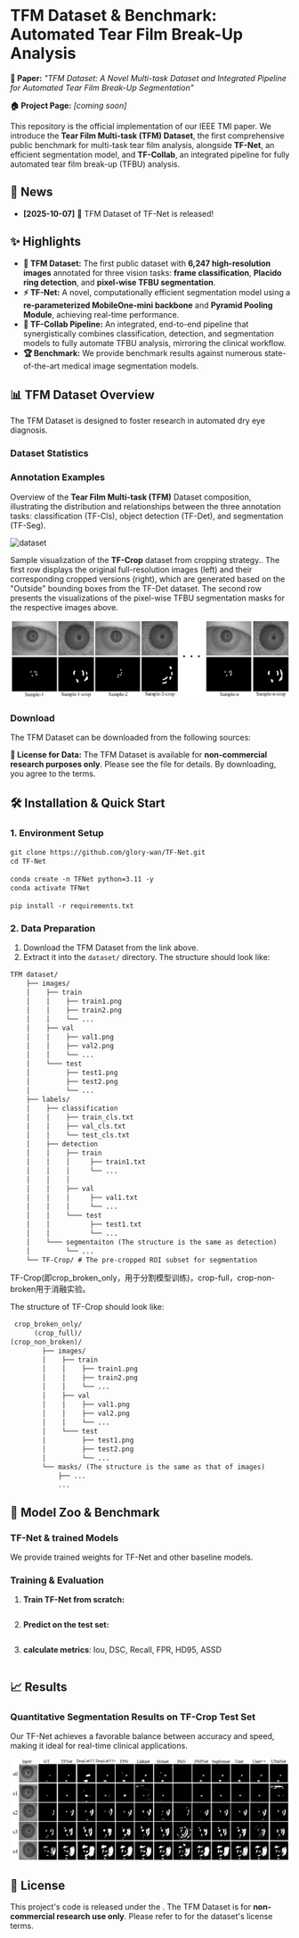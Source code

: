 # TFM Dataset & Benchmark: Automated Tear Film Break-Up Analysis 

**📄 Paper:** *"TFM Dataset: A Novel Multi-task Dataset and Integrated Pipeline for Automated Tear Film Break-Up Segmentation"* 

**🏠 Project Page:** *[coming soon]*

This repository is the official implementation of our IEEE TMI paper. We introduce the **Tear Film Multi-task (TFM) Dataset**, the first comprehensive public benchmark for multi-task tear film analysis, alongside **TF-Net**, an efficient segmentation model, and **TF-Collab**, an integrated pipeline for fully automated tear film break-up (TFBU) analysis.

## 🚀 News

- **[2025-10-07]**  🎉 TFM Dataset of TF-Net is released!

## ✨ Highlights

- **🧬 TFM Dataset:** The first public dataset with **6,247 high-resolution images** annotated for three vision tasks: **frame classification**, **Placido ring detection**, and **pixel-wise TFBU segmentation**.
- **⚡ TF-Net:** A novel, computationally efficient segmentation model using a **re-parameterized MobileOne-mini backbone** and **Pyramid Pooling Module**, achieving real-time performance.
- **🔄 TF-Collab Pipeline:** An integrated, end-to-end pipeline that synergistically combines classification, detection, and segmentation models to fully automate TFBU analysis, mirroring the clinical workflow.
- **🏆 Benchmark:** We provide benchmark results against numerous state-of-the-art medical image segmentation models.

## 📊 TFM Dataset Overview

The TFM Dataset is designed to foster research in automated dry eye diagnosis.

### Dataset Statistics



### Annotation Examples

Overview of the **Tear Film Multi-task (TFM)** Dataset composition, illustrating the distribution and relationships between the three annotation tasks: classification (TF-Cls), object detection (TF-Det), and segmentation (TF-Seg).

![dataset](assets/dataset.jpg)

Sample visualization of the **TF-Crop** dataset from cropping strategy.. The first row displays the original full-resolution images (left) and their corresponding cropped versions (right), which are generated based on the "Outside" bounding boxes from the TF-Det dataset. The second row presents the visualizations of the pixel-wise TFBU segmentation masks for the respective images above.

![crop](assets/crop.jpg)

### Download

The TFM Dataset can be downloaded from the following sources:



**📝 License for Data:** The TFM Dataset is available for **non-commercial research purposes only**. Please see the  file for details. By downloading, you agree to the terms.

## 🛠️ Installation & Quick Start

### 1. Environment Setup

```
git clone https://github.com/glory-wan/TF-Net.git
cd TF-Net

conda create -n TFNet python=3.11 -y
conda activate TFNet

pip install -r requirements.txt
```

### 2. Data Preparation

1. Download the TFM Dataset from the link above.
2. Extract it into the `dataset/` directory. The structure should look like:

```
TFM dataset/
    ├── images/
    │    ├── train
    │    │    ├── train1.png
    │    │    ├── train2.png
    │    │    └── ...
    │    ├── val
    │    │    ├── val1.png
    │    │    ├── val2.png
    │    │    └── ...
    │    └─── test
    │         ├── test1.png
    │         ├── test2.png
    │         └── ...
    ├── labels/
    │    ├── classification
    │    │    ├── train_cls.txt
    │    │    ├── val_cls.txt
    │    │    └── test_cls.txt
    │    ├── detection
    │    │    ├── train
    │    │    │     ├── train1.txt
    │    │    │     └── ...
    │    │    │
    │    │    ├── val
    │    │    │     ├── val1.txt
    │    │    │     └── ...
    │    │    └─── test
    │    │          ├── test1.txt
    │    │    	    └── ...
    │    └─── segmentaiton (The structure is the same as detection)
    │         └── ...
    └── TF-Crop/ # The pre-cropped ROI subset for segmentation
```

TF-Crop(即crop_broken_only，用于分割模型训练)，crop-full，crop-non-broken用于消融实验。

The structure of TF-Crop should look like:

```
 crop_broken_only/
      (crop_full)/
(crop_non_broken)/
        ├── images/
        │    ├── train
        │    │    ├── train1.png
        │    │    ├── train2.png
        │    │    └── ...
        │    ├── val
        │    │    ├── val1.png
        │    │    ├── val2.png
        │    │    └── ...
        │    └─── test
        │         ├── test1.png
        │         ├── test2.png
        │         └── ...
        └── masks/ (The structure is the same as that of images)
            ├── ...
            ...
```

## 🧠 Model Zoo & Benchmark

### TF-Net & trained Models

We provide trained weights for TF-Net and other baseline models.



### Training & Evaluation

1. **Train TF-Net from scratch:**

   ```
   
   ```

2. **Predict on the test set:**

   ```
   
   ```

3. **calculate metrics**: Iou, DSC, Recall, FPR, HD95, ASSD

   ```
   
   ```

## 📈 Results

### Quantitative Segmentation Results on TF-Crop Test Set

Our TF-Net achieves a favorable balance between accuracy and speed, making it ideal for real-time clinical applications.

![Compare_result](assets/Compare_result.jpg)

## 📄 License

This project's code is released under the . The TFM Dataset is for **non-commercial research use only**. Please refer to  for the dataset's license terms.